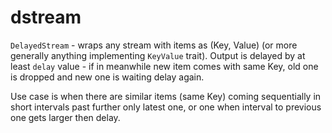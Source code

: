 dstream
=======

`DelayedStream` - wraps any stream with items as (Key, Value) (or more generally anything implementing `KeyValue` trait). Output is delayed by at least `delay` value - if in meanwhile new item comes with same Key, old one is dropped and new one is waiting delay again.

Use case is when there are similar items (same Key) coming sequentially in short intervals past further only latest one,  or one when interval to previous one gets larger then delay. 